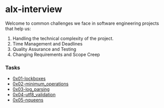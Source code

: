 # alx-interview
<p>
  Welcome to common challenges we face in software engineering projects that help us:
</p>
<ol>
  <li>
    Handling the technical complexity of the project.
  </li>
  <li>
    Time Management and Deadlines
  </li>
  <li>
    Quality Assurance and Testing
  </li>
  <li>
    Changing Requirements and Scope Creep
  </li>
</ol>
<h3>
  Tasks
</h3>
<ul>
  <li>
    <a href="https://github.com/elsaaeid/alx-interview/tree/master/0x01-lockboxes">
0x01-lockboxes
      </a>
  </li>
    <li>
    <a href="https://github.com/elsaaeid/alx-interview/tree/master/0x02-minimum_operations">
0x02-minimum_operations
      </a>
  </li>
    <li>
    <a href="https://github.com/elsaaeid/alx-interview/tree/master/0x03-log_parsing">
0x03-log_parsing
      </a>
  </li>
    <li>
    <a href="https://github.com/elsaaeid/alx-interview/tree/master/0x04-utf8_validation">
0x04-utf8_validation
      </a>
  </li>
    <li>
    <a href="https://github.com/elsaaeid/alx-interview/tree/master/0x05-nqueens">
0x05-nqueens
      </a>
  </li>
</ul>
